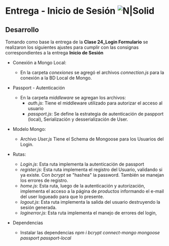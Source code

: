 # Entrega - Inicio de Sesión ![N|Solid](https://cdn4.iconfinder.com/data/icons/aami-web-internet/64/aami17-35-50.png)

## Desarrollo
Tomando como base la entrega de la **Clase 24_Login Formulario** se realizaron los siguientes ajustes para cumplir con las consignas correspondientes a la  entrega **Inicio de Sesión**
- Conexión a Mongo Local:
    - En la carpeta *conexiones* se agregó el archivos *connection.js* para la conexión a la BD Local de Mongo.
- Passport - Autenticación
    - En la carpeta *middleware* se agregan los archivos:
        * *auth.js*: Tiene el middleware utilizado para autorizar el acceso al usuario
        * *passport.js*: Se define la estrategia de autenticación de paspport (local), Serialización y desserialización de User.
- Modelo Mongo:
    *  Archivo *User.js* Tiene el Schema de Mongoose para los Usuarios del Login.
- Rutas:
    * *Login.js*: Esta ruta implementa la autenticación de passport
    * *register.js*: Esta ruta implementa el registro del Usuario, validando si ya existe. Con *bcrypt* se "hashea" la password. También se manejan los errores de registro.
    * *home.js*: Esta ruta, luego de la autenticación y autorización, implementa el acceso a la página de *productos* informando el e-mail del user logueado para que lo presente.
    * *logout.js*: Esta ruta implementa la salida del usuario destruyendo la sesión generada.
    * *loginerror.js*: Esta ruta implementa el manejo de errores del login, 
    
- Dependencias
    * Instalar las dependencias *npm i bcrypt connect-mongo mongoose passport passport-local*
